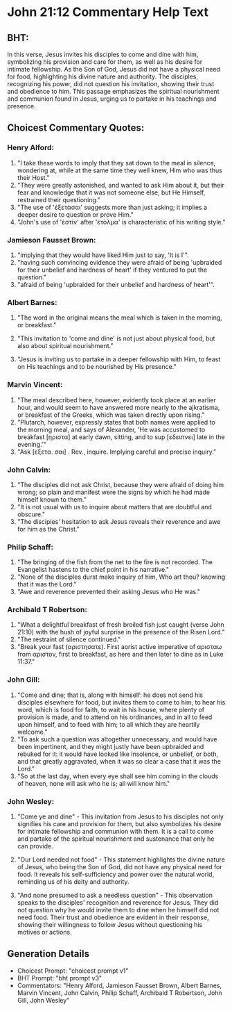 # John 21:12 Commentary Help Text

## BHT:
In this verse, Jesus invites his disciples to come and dine with him, symbolizing his provision and care for them, as well as his desire for intimate fellowship. As the Son of God, Jesus did not have a physical need for food, highlighting his divine nature and authority. The disciples, recognizing his power, did not question his invitation, showing their trust and obedience to him. This passage emphasizes the spiritual nourishment and communion found in Jesus, urging us to partake in his teachings and presence.

## Choicest Commentary Quotes:
### Henry Alford:
1. "I take these words to imply that they sat down to the meal in silence, wondering at, while at the same time they well knew, Him who was thus their Host."
2. "They were greatly astonished, and wanted to ask Him about it, but their fear and knowledge that it was not someone else, but He Himself, restrained their questioning."
3. "The use of 'ἐξετάσαι' suggests more than just asking; it implies a deeper desire to question or prove Him."
4. "John's use of 'ἐστίν' after 'ἐτόλμα' is characteristic of his writing style."

### Jamieson Fausset Brown:
1. "implying that they would have liked Him just to say, 'It is I'".
2. "having such convincing evidence they were afraid of being 'upbraided for their unbelief and hardness of heart' if they ventured to put the question."
3. "afraid of being 'upbraided for their unbelief and hardness of heart'".

### Albert Barnes:
1. "The word in the original means the meal which is taken in the morning, or breakfast." 

2. "This invitation to 'come and dine' is not just about physical food, but also about spiritual nourishment." 

3. "Jesus is inviting us to partake in a deeper fellowship with Him, to feast on His teachings and to be nourished by His presence."

### Marvin Vincent:
1. "The meal described here, however, evidently took place at an earlier hour, and would seem to have answered more nearly to the ajkratisma, or breakfast of the Greeks, which was taken directly upon rising."
2. "Plutarch, however, expressly states that both names were applied to the morning meal, and says of Alexander, 'He was accustomed to breakfast [ηριστα] at early dawn, sitting, and to sup [εδειπνει] late in the evening.'"
3. "Ask [εξετα. σαι] . Rev., inquire. Implying careful and precise inquiry."

### John Calvin:
1. "The disciples did not ask Christ, because they were afraid of doing him wrong; so plain and manifest were the signs by which he had made himself known to them."
2. "It is not usual with us to inquire about matters that are doubtful and obscure."
3. "The disciples' hesitation to ask Jesus reveals their reverence and awe for him as the Christ."

### Philip Schaff:
1. "The bringing of the fish from the net to the fire is not recorded. The Evangelist hastens to the chief point in his narrative." 
2. "None of the disciples durst make inquiry of him, Who art thou? knowing that it was the Lord." 
3. "Awe and reverence prevented their asking Jesus who He was."

### Archibald T Robertson:
1. "What a delightful breakfast of fresh broiled fish just caught (verse John 21:10) with the hush of joyful surprise in the presence of the Risen Lord." 
2. "The restraint of silence continued." 
3. "Break your fast (αριστησατε). First aorist active imperative of αρισταω from αριστον, first to breakfast, as here and then later to dine as in Luke 11:37."

### John Gill:
1. "Come and dine; that is, along with himself: he does not send his disciples elsewhere for food, but invites them to come to him, to hear his word, which is food for faith, to wait in his house, where plenty of provision is made, and to attend on his ordinances, and in all to feed upon himself, and to feed with him; to all which they are heartily welcome."
2. "To ask such a question was altogether unnecessary, and would have been impertinent, and they might justly have been upbraided and rebuked for it: it would have looked like insolence, or unbelief, or both, and that greatly aggravated, when it was so clear a case that it was the Lord."
3. "So at the last day, when every eye shall see him coming in the clouds of heaven, none will ask who he is; all will know him."

### John Wesley:
1. "Come ye and dine" - This invitation from Jesus to his disciples not only signifies his care and provision for them, but also symbolizes his desire for intimate fellowship and communion with them. It is a call to come and partake of the spiritual nourishment and sustenance that only he can provide.

2. "Our Lord needed not food" - This statement highlights the divine nature of Jesus, who being the Son of God, did not have any physical need for food. It reveals his self-sufficiency and power over the natural world, reminding us of his deity and authority.

3. "And none presumed to ask a needless question" - This observation speaks to the disciples' recognition and reverence for Jesus. They did not question why he would invite them to dine when he himself did not need food. Their trust and obedience are evident in their response, showing their willingness to follow Jesus without questioning his motives or actions.


## Generation Details
- Choicest Prompt: "choicest prompt v1"
- BHT Prompt: "bht prompt v3"
- Commentators: "Henry Alford, Jamieson Fausset Brown, Albert Barnes, Marvin Vincent, John Calvin, Philip Schaff, Archibald T Robertson, John Gill, John Wesley"
